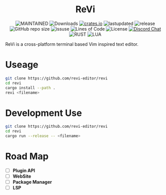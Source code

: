 <h1 align="center"> ReVi </h1>
<p align="center">
  <a><img alt="MAINTAINED" src="https://img.shields.io/badge/Maintained%3F-yes-green.svg"></a>
  <a><img alt="Downloads" src="https://img.shields.io/crates/d/revi"></a>
  <a href="https://crates.io/crates/revi"><img alt="crates.io" src="https://img.shields.io/crates/v/revi.svg"></a>
  <a><img alt="lastupdated" src="https://img.shields.io/github/last-commit/revi-editor/revi"></a>
  <a><img alt="release" src="https://badgen.net/github/release/revi-editor/revi"></a>
  <a><img alt="GitHub repo size" src="https://img.shields.io/github/repo-size/revi-editor/revi"></a>
  <a><img alt="issuse" src="https://img.shields.io/github/issues/revi-editor/revi"></a>
  <a><img alt="Lines of Code" src="https://img.shields.io/tokei/lines/github/revi-editor/revi"></a>
  <a><img alt="License" src="https://img.shields.io/badge/License-MIT-blue.svg"></a>
  <a href="https://discord.gg/KwnGX8P"><img alt="Discord Chat" src="https://img.shields.io/discord/509849754155614230"></a>
  <a><img alt="RUST" src="https://img.shields.io/badge/Rust-000000?style=for-the-badge&logo=rust&logoColor=white"></a>
  <a><img alt="LUA" src="https://img.shields.io/badge/Lua-2C2D72?style=for-the-badge&logo=lua&logoColor=white"></a>
</p>

ReVi is a cross-platform terminal based Vim inspired text editor.

# Useage

```sh
git clone https://github.com/revi-editor/revi
cd revi
cargo install --path .
revi <filename>
```

# Development Use
```sh
git clone https://github.com/revi-editor/revi
cd revi
cargo run --release -- <filename>
```

# Road Map

- [ ] **Plugin API**
- [ ] **WebSite**
- [ ] **Package Manager**
- [ ] **LSP**
